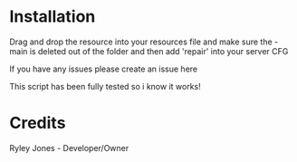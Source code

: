 # Installation 

Drag and drop the resource into your resources file and make sure the -main is deleted out of the folder and then add 'repair' into your server CFG

If you have any issues please create an issue here

This script has been fully tested so i know it works!

# Credits 

Ryley Jones - Developer/Owner
